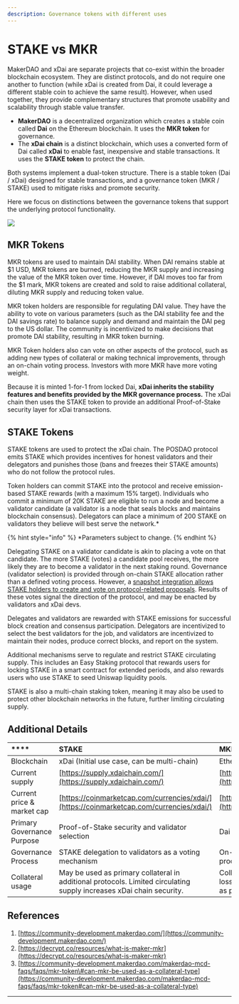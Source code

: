 ```yaml
---
description: Governance tokens with different uses
---
```


# STAKE vs MKR

MakerDAO and xDai are separate projects that co-exist within the broader blockchain ecosystem. They are distinct protocols, and do not require one another to function \(while xDai is created from Dai, it could leverage a different stable coin to achieve the same result\). However, when used together, they provide complementary structures that promote usability and scalability through stable value transfer. 

* **MakerDAO** is a decentralized organization which creates a stable coin called **Dai** on the Ethereum blockchain. It uses the **MKR token** for governance.
* The **xDai chain** is a distinct blockchain, which uses a converted form of Dai called **xDai** to enable fast, inexpensive and stable transactions.  It uses the **STAKE token** to protect the chain.   

Both systems implement a dual-token structure.  There is a stable token \(Dai / xDai\) designed for stable transactions, and a governance token \(MKR / STAKE\) used to mitigate risks and promote security.  

Here we focus on distinctions between the governance tokens that support the underlying protocol functionality.

![](../../../.gitbook/assets/stake-v-mkr.png)

## **MKR Tokens**

MKR tokens are used to maintain DAI stability. When DAI remains stable at $1 USD, MKR tokens are burned, reducing the MKR supply and increasing the value of the MKR token over time. However, if DAI moves too far from the $1 mark, MKR tokens are created and sold to raise additional collateral, diluting MKR supply and reducing token value. 

MKR token holders are responsible for regulating DAI value. They have the ability to vote on various parameters \(such as the DAI stability fee and the DAI savings rate\) to balance supply and demand and maintain the DAI peg to the US dollar. The community is incentivized to make decisions that promote DAI stability, resulting in MKR token burning.

MKR Token holders also can vote on other aspects of the protocol, such as adding new types of collateral or making technical improvements, through an on-chain voting process. Investors with more MKR have more voting weight.

Because it is minted 1-for-1 from locked Dai, **xDai inherits the stability features and benefits provided by the MKR governance process.**  The xDai chain then uses the STAKE token to provide an additional Proof-of-Stake security layer for xDai transactions.

## **STAKE Tokens**

STAKE tokens are used to protect the xDai chain. The POSDAO protocol emits STAKE which provides incentives for honest validators and their delegators and punishes those \(bans and freezes their STAKE amounts\) who do not follow the protocol rules. 

Token holders can commit STAKE into the protocol and receive emission-based STAKE rewards \(with a maximum 15% target\). Individuals who commit a minimum of 20K STAKE are eligible to run a node and become a validator candidate \(a validator is a node that seals blocks and maintains blockchain consensus\).  Delegators can place a minimum of 200 STAKE on validators they believe will best serve the network.\* 

{% hint style="info" %}
\*Parameters subject to change.
{% endhint %}

Delegating STAKE on a validator candidate is akin to placing a vote on that candidate.  The more STAKE \(votes\) a candidate pool receives, the more likely they are to become a validator in the next staking round. Governance \(validator selection\) is provided through on-chain STAKE allocation rather than a defined voting process. However, a [snapshot integration allows STAKE holders to create and vote on protocol-related proposals](../../../for-users/governance/stake-weighted-voting/). Results of these votes signal the direction of the protocol, and may be enacted by validators and xDai devs.

Delegates and validators are rewarded with STAKE emissions for successful block creation and consensus participation. Delegators are incentivized to select the best validators for the job, and validators are incentivized to maintain their nodes, produce correct blocks, and report on the system.

Additional mechanisms serve to regulate and restrict STAKE circulating supply. This includes an Easy Staking protocol that rewards users for locking STAKE in a smart contract for extended periods, and also rewards users who use STAKE to seed Uniswap liquidity pools. 

STAKE is also a multi-chain staking token, meaning it may also be used to protect other blockchain networks in the future, further limiting circulating supply.

## **Additional Details**

| \*\*\*\* | **STAKE** | **MKR** |
| :--- | :--- | :--- |
| Blockchain | xDai \(Initial use case, can be multi-chain\) | Ethereum |
| Current supply | [https://supply.xdaichain.com/](https://supply.xdaichain.com/) | [https://daistats.com/\#/](https://daistats.com/#/) |
| Current price & market cap | [https://coinmarketcap.com/currencies/xdai/](https://coinmarketcap.com/currencies/xdai/) | [https://coinmarketcap.com/currencies/maker/](https://coinmarketcap.com/currencies/maker/) |
| Primary Governance Purpose | Proof-of-Stake security and validator selection | Dai stability, parameters and risk management |
| Governance Process | STAKE delegation to validators as a voting mechanism | On-chain governance and executive voting procedures |
| Collateral usage | May be used as primary collateral in additional protocols. Limited circulating supply increases xDai chain security. | Collateral of last resort to absorb possible losses from Dai creation. Not advisable for use as primary collateral. |

## **References**

1. [https://community-development.makerdao.com/](https://community-development.makerdao.com/)
2. [https://decrypt.co/resources/what-is-maker-mkr](https://decrypt.co/resources/what-is-maker-mkr)
3. [https://community-development.makerdao.com/makerdao-mcd-faqs/faqs/mkr-token\#can-mkr-be-used-as-a-collateral-type](https://community-development.makerdao.com/makerdao-mcd-faqs/faqs/mkr-token#can-mkr-be-used-as-a-collateral-type)

  
****

  


